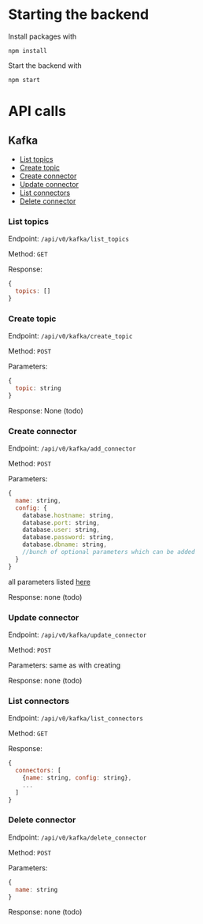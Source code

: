 # Starting the backend
Install packages with

```npm install```

Start the backend with

```npm start```




# API calls
## Kafka
* [List topics](#list-topics)
* [Create topic](#create-topic)
* [Create connector](#create-connector)
* [Update connector](#update-connector)
* [List connectors](#list-connectors)
* [Delete connector](#delete-connector)

### List topics
Endpoint: ```/api/v0/kafka/list_topics```

Method: ```GET```

Response:
```javascript
{
  topics: []
}
```

### Create topic
Endpoint: ```/api/v0/kafka/create_topic```

Method: ```POST```

Parameters:
```javascript
{
  topic: string
}
```

Response: None (todo)

### Create connector
Endpoint: ```/api/v0/kafka/add_connector```

Method: ```POST```

Parameters:
```javascript
{
  name: string,
  config: {
    database.hostname: string,
    database.port: string,
    database.user: string,
    database.password: string,
    database.dbname: string,
    //bunch of optional parameters which can be added
  }
}
```
all parameters listed [here](https://debezium.io/docs/connectors/postgresql/#connector-properties)

Response: none (todo)

### Update connector
Endpoint: ```/api/v0/kafka/update_connector```

Method: ```POST```

Parameters: same as with creating

Response: none (todo)

### List connectors
Endpoint: ```/api/v0/kafka/list_connectors```

Method: ```GET```

Response:
```javascript
{
  connectors: [
    {name: string, config: string},
    ...
  ]
}
```

### Delete connector
Endpoint: ```/api/v0/kafka/delete_connector```

Method: ```POST```

Parameters:
```javascript
{
  name: string
}
```

Response: none (todo)
